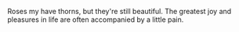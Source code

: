 Roses my have thorns, but they're still beautiful. The greatest joy and pleasures in life are often accompanied by a little pain.
